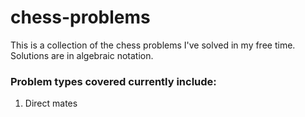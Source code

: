 # chess-problems
This is a collection of the chess problems I've solved in my free time. Solutions are in algebraic notation. <br>
### Problem types covered currently include:
1. Direct mates
